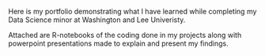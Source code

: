 Here is my portfolio demonstrating what I have learned while completing my Data Science minor at Washington and Lee Univeristy. 

Attached are R-notebooks of the coding done in my projects along with powerpoint presentations made to explain and present my findings. 
